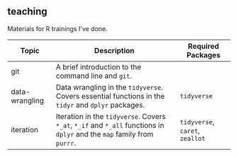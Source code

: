 ## teaching

Materials for R trainings I've done.

| Topic | Description | Required Packages |
|-----|-|-|
| git | A brief introduction to the command line and `git`. | |
| data-wrangling | Data wrangling in the `tidyverse`. Covers essential functions in the `tidyr` and `dplyr` packages. | `tidyverse` |
| iteration | Iteration in the `tidyverse`. Covers `*_at`, `*_if` and `*_all` functions in `dplyr` and the `map` family from `purrr`. | `tidyverse`, `caret`, `zeallot` |
